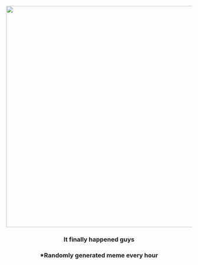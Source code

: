 <p align="center">
        <img src="https://i.redd.it/iwj6l5vc0kt81.jpg" width="600" height="600">
        </p>
        <h3 align="center">It finally happened guys</h3>
        <h3 align="center">*Randomly generated meme every hour</h3>
    